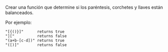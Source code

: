 Crear una función que determine si los paréntesis, corchetes y llaves están balanceados.

Por ejemplo:

    "[{()}]"      returns true  
    "]["          returns false
    "(a+b-[c-d])" returns true
    "([)]"        returns false
